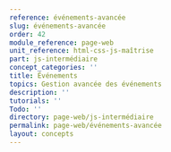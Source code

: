 ```yaml
---
reference: événements-avancée
slug: événements-avancée
order: 42
module_reference: page-web
unit_reference: html-css-js-maîtrise
part: js-intermédiaire
concept_categories: ''
title: Événements
topics: Gestion avancée des événements
description: ''
tutorials: ''
Todo: ''
directory: page-web/js-intermédiaire
permalink: page-web/événements-avancée
layout: concepts
---
```

